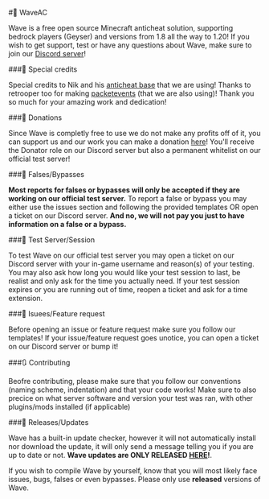 #🌊 WaveAC

Wave is a free open source Minecraft anticheat solution, supporting bedrock players (Geyser) and versions from 1.8 all the way to 1.20!
If you wish to get support, test or have any questions about Wave, make sure to join our [Discord server](https://discord.gg/rxV89DZHEd)!

###📎 Special credits

Special credits to Nik and his [anticheat base](https://github.com/NikV2/AnticheatBase) that we are using! Thanks to retrooper too for making [packetevents](https://github.com/retrooper/packetevents) (that we are also using)! Thank you so much for your amazing work and dedication!

###💸 Donations

Since Wave is completly free to use we do not make any profits off of it, you can support us and our work you can make a donation [here](https://paypal.me/waveac)! You'll receive the Donator role on our Discord server but also a permanent whitelist on our official test server!

###🚷 Falses/Bypasses

**Most reports for falses or bypasses will only be accepted if they are working on our official test server.**
To report a false or bypass you may either use the issues section and following the provided templates OR open a ticket on our Discord server. **And no, we will not pay you just to have information on a false or a bypass.**

###🚧 Test Server/Session

To test Wave on our official test server you may open a ticket on our Discord server with your in-game username and reason(s) of your testing. You may also ask how long you would like your test session to last, be realist and only ask for the time you actually need. If your test session expires or you are running out of time, reopen a ticket and ask for a time extension.

###🎯 Isuees/Feature request

Before opening an issue or feature request make sure you follow our templates! If your issue/feature request goes unotice, you can open a ticket on our Discord server or bump it!

###🔃 Contributing

Beofre contributing, please make sure that you follow our conventions (naming scheme, indentation) and that your code works! Make sure to also precice on what server software and version your test was ran, with other plugins/mods installed (if applicable)

###🔔 Releases/Updates

Wave has a built-in update checker, however it will not automatically install nor download the update, it will only send a message telling you if you are up to date or not. **Wave updates are ONLY RELEASED [HERE](https://github.com/XIII-MC/WaveAC)!**.

If you wish to compile Wave by yourself, know that you will most likely face issues, bugs, falses or even bypasses. Please only use **released** versions of Wave.
